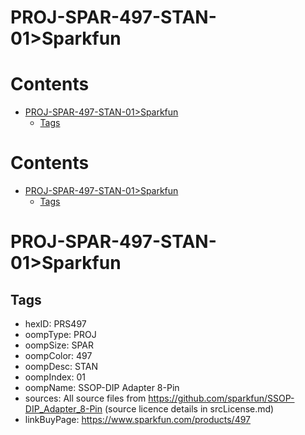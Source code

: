 
PROJ-SPAR-497-STAN-01>Sparkfun
==============================

Contents
========

* [PROJ-SPAR-497-STAN-01>Sparkfun](#proj-spar-497-stan-01sparkfun)
	* [Tags](#tags)

Contents
========

* [PROJ-SPAR-497-STAN-01>Sparkfun](#proj-spar-497-stan-01sparkfun)
	* [Tags](#tags)

# PROJ-SPAR-497-STAN-01>Sparkfun

## Tags

- hexID: PRS497
- oompType: PROJ
- oompSize: SPAR
- oompColor: 497
- oompDesc: STAN
- oompIndex: 01
- oompName: SSOP-DIP Adapter 8-Pin
- sources: All source files from https://github.com/sparkfun/SSOP-DIP_Adapter_8-Pin (source licence details in srcLicense.md)
- linkBuyPage: https://www.sparkfun.com/products/497
